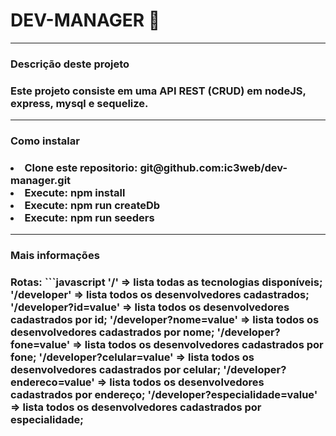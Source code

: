 # DEV-MANAGER :rocket:
<hr>
<h3>Descrição deste projeto<h3>
  Este projeto consiste em uma API REST (CRUD) em nodeJS, express, mysql e sequelize.</br>
<hr>
<h3>Como instalar<h3>
<li>Clone este repositorio: git@github.com:ic3web/dev-manager.git</li>
<li>Execute: npm install</li>
<li>Execute: npm run createDb</li>
<li>Execute: npm run seeders</li>
<hr>
<h3>Mais informações<h3>
Rotas:
```javascript
'/' => lista todas as tecnologias disponíveis;
'/developer' => lista todos os desenvolvedores cadastrados;
'/developer?id=value' => lista todos os desenvolvedores cadastrados por id;
'/developer?nome=value' => lista todos os desenvolvedores cadastrados por nome;
'/developer?fone=value' => lista todos os desenvolvedores cadastrados por fone;
'/developer?celular=value' => lista todos os desenvolvedores cadastrados por celular;
'/developer?endereco=value' => lista todos os desenvolvedores cadastrados por endereço;
'/developer?especialidade=value' => lista todos os desenvolvedores cadastrados por especialidade;

```


